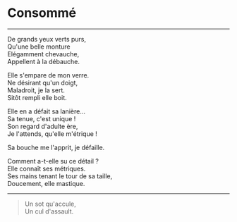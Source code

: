 # Consommé

---

De grands yeux verts purs,  
Qu'une belle monture  
Elégamment chevauche,  
Appellent à la débauche.  

Elle s'empare de mon verre.  
Ne désirant qu'un doigt,  
Maladroit, je la sert.  
Sitôt rempli elle boit.  

Elle en a défait sa lanière…  
Sa tenue, c'est unique !  
Son regard d'adulte ère,  
Je l'attends, qu'elle m'étrique !  

Sa bouche me l'apprit, je défaille.  

Comment a-t-elle su ce détail ?  
Elle connaît ses métriques.  
Ses mains tenant le tour de sa taille,  
Doucement, elle mastique.  

---

> Un sot qu'accule,  
> Un cul d'assault.  